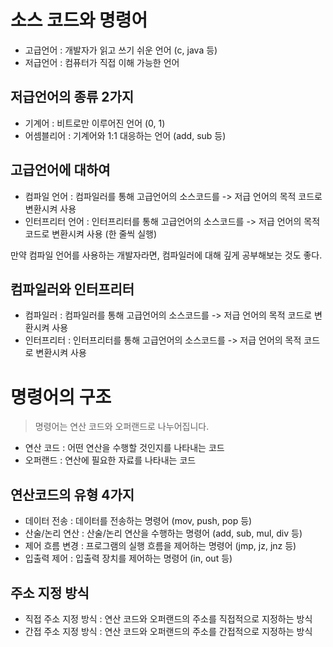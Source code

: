 # 소스 코드와 명령어

- 고급언어 : 개발자가 읽고 쓰기 쉬운 언어 (c, java 등)
- 저급언어 : 컴퓨터가 직접 이해 가능한 언어

## 저급언어의 종류 2가지

- 기계어 : 비트로만 이루어진 언어 (0, 1)
- 어셈블리어 : 기계어와 1:1 대응하는 언어 (add, sub 등)

## 고급언어에 대하여

- 컴파일 언어 : 컴파일러를 통해 고급언어의 소스코드를 -> 저급 언어의 목적 코드로 변환시켜 사용
- 인터프리터 언어 : 인터프리터를 통해 고급언어의 소스코드를 -> 저급 언어의 목적 코드로 변환시켜 사용 (한 줄씩 실행)

만약 컴파일 언어를 사용하는 개발자라면, 컴파일러에 대해 깊게 공부해보는 것도 좋다.

## 컴파일러와 인터프리터

- 컴파일러 : 컴파일러를 통해 고급언어의 소스코드를 -> 저급 언어의 목적 코드로 변환시켜 사용
- 인터프리터 : 인터프리터를 통해 고급언어의 소스코드를 -> 저급 언어의 목적 코드로 변환시켜 사용

# 명령어의 구조

> 명령어는 연산 코드와 오퍼랜드로 나누어집니다.

- 연산 코드 : 어떤 연산을 수행할 것인지를 나타내는 코드
- 오퍼랜드 : 연산에 필요한 자료를 나타내는 코드

## 연산코드의 유형 4가지

- 데이터 전송 : 데이터를 전송하는 명령어 (mov, push, pop 등)
- 산술/논리 연산 : 산술/논리 연산을 수행하는 명령어 (add, sub, mul, div 등)
- 제어 흐름 변경 : 프로그램의 실행 흐름을 제어하는 명령어 (jmp, jz, jnz 등)
- 입출력 제어 : 입출력 장치를 제어하는 명령어 (in, out 등)

## 주소 지정 방식

- 직접 주소 지정 방식 : 연산 코드와 오퍼랜드의 주소를 직접적으로 지정하는 방식
- 간접 주소 지정 방식 : 연산 코드와 오퍼랜드의 주소를 간접적으로 지정하는 방식
